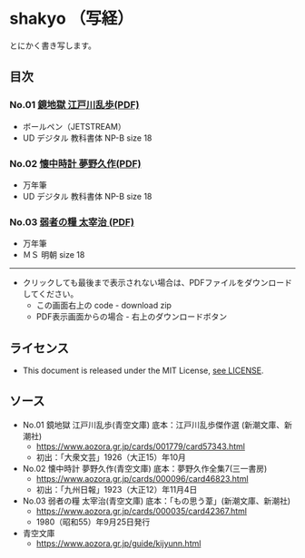 # shakyo （写経）
とにかく書き写します。

## 目次
### No.01 [鏡地獄 江戸川乱歩(PDF)](/EdogawaRanpo_Kagamijigoku.pdf) 
* ボールペン（JETSTREAM）
* UD デジタル 教科書体 NP-B size 18
### No.02 [懐中時計 夢野久作(PDF)](/YumenoKyusaku_Kaicyudokei.pdf)
* 万年筆
* UD デジタル 教科書体 NP-B size 18
### No.03 [弱者の糧 太宰治 (PDF)](/DazaiOsamu_JyakusyanoKate.pdf)
* 万年筆
* ＭＳ 明朝 size 18

---- 
* クリックしても最後まで表示されない場合は、PDFファイルをダウンロードしてください。
  * この画面右上の code - download zip
  * PDF表示画面からの場合 - 右上のダウンロードボタン
## ライセンス
* This document is released under the MIT License, [see LICENSE](https://opensource.org/licenses/mit-license.php).
## ソース
* No.01 鏡地獄 江戸川乱歩(青空文庫) 底本：江戸川乱歩傑作選 (新潮文庫、新潮社)
  * https://www.aozora.gr.jp/cards/001779/card57343.html
  * 初出：「大衆文芸」1926（大正15）年10月
* No.02 懐中時計 夢野久作(青空文庫) 底本：夢野久作全集7(三一書房)
  * https://www.aozora.gr.jp/cards/000096/card46823.html
  * 初出：「九州日報」1923（大正12）年11月4日
* No.03 弱者の糧 太宰治(青空文庫) 底本：「もの思う葦」(新潮文庫、新潮社)
  * https://www.aozora.gr.jp/cards/000035/card42367.html
  * 1980（昭和55）年9月25日発行
* 青空文庫
  * https://www.aozora.gr.jp/guide/kijyunn.html

